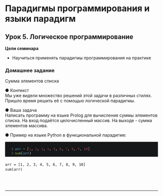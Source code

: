 # Парадигмы программирования и языки парадигм
## Урок 5. Логическое программирование
**Цели семинара**
- Научиться применять парадигмы программирования на практике
### Домашнее задание
Сумма элементов списка

● Контекст <br>
Мы уже видели множество решений этой задачи в различных
стилях. Пришло время решить её с помощью логической
парадигмы.

● Ваша задача <br>
Написать программу на языке Prolog для вычисления суммы
элементов списка. На вход подаётся целочисленный массив.
На выходе - сумма элементов массива.

● Пример на языке Python в функциональной парадигме:

![](../assets/hw-5-0.jpg)

```
arr = [1, 2, 3, 4, 5, 6, 7, 8, 9, 10]
sum(arr)

```

<br><br><hr><br>